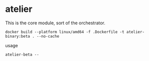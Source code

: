# atelier

This is the core module, sort of the orchestrator. 

```shell
docker build --platform linux/amd64 -f .Dockerfile -t atelier-binary:beta . --no-cache 
```

usage

```
atelier-beta --
```
